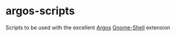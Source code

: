 # argos-scripts
Scripts to be used with the excellent [Argos](https://github.com/p-e-w/argos) [Gnome-Shell](https://www.gnome.org/gnome-3) extension
